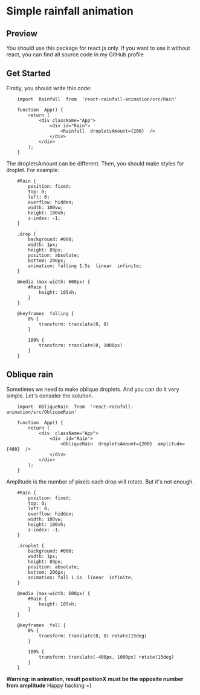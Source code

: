 # Simple rainfall animation

## Preview

You should use this package for react.js only. If you want to use it without react, you can find all source code in my GitHub profile

## Get Started

Firstly, you should write this code:
``` 
    import  Rainfall  from  'react-rainfall-animation/src/Rain'
	
	function  App() {
		return (
			<div className="App">
				<div id="Rain">
					<Rainfall  dropletsAmount={200}  />
				</div>
			</div>
		);
	}
``` 
The dropletsAmount can be different. 
Then, you should make styles for droplet. For example: 
``` 
	#Rain {
		position: fixed;
		top: 0;
		left: 0;
		overflow: hidden;
		width: 100vw;
		height: 100vh;
		z-index: -1;
	}
	
	.drop {
		background: #000;
		width: 1px;
		height: 89px;
		position: absolute;
		bottom: 200px;
		animation: falling 1.5s  linear  infinite;
	}
	
	@media (max-width: 600px) {
		#Rain {
			height: 105vh;
		}
	}
	
	@keyframes  falling {
		0% {
			transform: translate(0, 0)
		}

		100% {
			transform: translate(0, 1000px)
		}
	}
``` 
## Oblique rain
Sometimes we need to make oblique droplets. And you can do it very simple. Let's consider the solution.
``` 
    import  ObliqueRain  from  'react-rainfall-animation/src/ObliqueRain'
	  
	function  App() {
		return (
			<div  className="App">
				<div  id="Rain">
					<ObliqueRain  dropletsAmount={200}  amplitude={400}  />
				</div>
			</div>
		);
	}
``` 
Amplitude is the number of pixels each drop will rotate. But it's not enough.
``` 
    #Rain {
		position: fixed;
		top: 0;
		left: 0;
		overflow: hidden;
		width: 100vw;
		height: 100vh;
		z-index: -1;
	}

	.droplet {
		background: #000;
		width: 1px;
		height: 89px;
		position: absolute;
		bottom: 200px;
		animation: fall 1.5s  linear  infinite;
	}

	@media (max-width: 600px) {
		#Rain {
			height: 105vh;
		}
	}

	@keyframes  fall {
		0% {
			transform: translate(0, 0) rotate(15deg)
		}
		
		100% {
			transform: translate(-400px, 1000px) rotate(15deg)
		}
	}
``` 
**Warning: in animation, result positionX must be the opposite number from amplitude**
Happy hacking =)